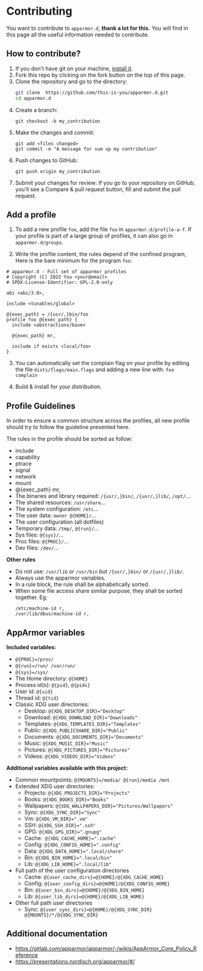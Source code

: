 # Contributing

You want to contribute to `apparmor.d`, **thank a lot for this.** You will find
in this page all the useful information needed to contribute.


## How to contribute?

1. If you don't have git on your machine, [install it][git].
2. Fork this repo by clicking on the fork button on the top of this page.
3. Clone the repository and go to the directory:
   ```sh
   git clone  https://github.com/this-is-you/apparmor.d.git
   cd apparmor.d
   ```
4. Create a branch:
   ```
   git checkout -b my_contribution
   ```
5. Make the changes and commit:
   ```
   git add <files changed>
   git commit -m "A message for sum up my contribution"
   ```
6. Push changes to GitHub:
   ```
   git push origin my_contribution
   ```
7. Submit your changes for review: If you go to your repository on GitHub,
you'll see a Compare & pull request button, fill and submit the pull request.


## Add a profile

1. To add a new profile `foo`, add the file `foo` in `apparmor.d/profile-a-f`. 
   If your profile is part of a large group of profiles, it can also go in
   `apparmor.d/groups`.

2. Write the profile content, the rules depend of the confined program,
   Here is the bare minimum for the program `foo`:
```
# apparmor.d - Full set of apparmor profiles
# Copyright (C) 2022 You <your@email>
# SPDX-License-Identifier: GPL-2.0-only

abi <abi/3.0>,

include <tunables/global>

@{exec_path} = /{usr/,}bin/foo
profile foo @{exec_path} {
  include <abstractions/base>

  @{exec_path} mr,

  include if exists <local/foo>
}
```

3. You can automatically set the complain flag on your profile by editing the file `dists/flags/main.flags` and adding a new line with: `foo complain`

4. Build & install for your distribution.


## Profile Guidelines

In order to ensure a common structure across the profiles, all new profile should try to follow the guideline presented here.

The rules in the profile should be sorted as follow: 
- include
- capability
- ptrace
- signal
- network 
- mount
- @{exec_path} mr,
- The binaries and library required: `/{usr/,}bin/`, `/{usr/,}lib/`, `/opt/`...
- The shared resources: `/usr/share`...
- The system configuration: `/etc`...
- The user data: `owner @{HOME}/`...
- The user configuration (all dotfiles)
- Temporary data: `/tmp/`, `@{run}/`...
- Sys files: `@{sys}/`...
- Proc files: `@{PROC}/`... 
- Dev files: `/dev/`...


**Other rules**
* Do not use: `/usr/lib` or `/usr/bin` but `/{usr/,}bin/` or `/{usr/,}lib/`.
* Always use the apparmor variables.
* In a rule block, the rule shall be alphabetically sorted.
* When some file access share similar purpose, they shall be sorted together. Eg:
    ```
    /etc/machine-id r,
    /var/lib/dbus/machine-id r,
    ```

## AppArmor variables

**Included variables:**

* `@{PROC}=/proc/`
* `@{run}=/run/ /var/run/`
* `@{sys}=/sys/`
* The Home directory: `@{HOME}`
* Process id(s): `@{pid}`, `@{pids}`
* User id: `@{uid}`
* Thread id: `@{tid}`
* Classic XDG user directories: 
    - Desktop: `@{XDG_DESKTOP_DIR}="Desktop"`
    - Download: `@{XDG_DOWNLOAD_DIR}="Downloads"`
    - Templates: `@{XDG_TEMPLATES_DIR}="Templates"`
    - Public: `@{XDG_PUBLICSHARE_DIR}="Public"`
    - Documents: `@{XDG_DOCUMENTS_DIR}="Documents"`
    - Music: `@{XDG_MUSIC_DIR}="Music"`
    - Pictures: `@{XDG_PICTURES_DIR}="Pictures"`
    - Videos: `@{XDG_VIDEOS_DIR}="Videos"`

**Additional variables available with this project:**

* Common mountpoints: `@{MOUNTS}=/media/ @{run}/media /mnt`
* Extended XDG user directories: 
    - Projects: `@{XDG_PROJECTS_DIR}="Projects"`
    - Books: `@{XDG_BOOKS_DIR}="Books"`
    - Wallpapers: `@{XDG_WALLPAPERS_DIR}="Pictures/Wallpapers"`
    - Sync: `@{XDG_SYNC_DIR}="Sync"`
    - Vm: `@{XDG_VM_DIR}=".vm"`
    - SSH: `@{XDG_SSH_DIR}=".ssh"`
    - GPG: `@{XDG_GPG_DIR}=".gnupg"`
    - Cache:` @{XDG_CACHE_HOME}=".cache"`
    - Config: `@{XDG_CONFIG_HOME}=".config"`
    - Data: `@{XDG_DATA_HOME}=".local/share"`
    - Bin: `@{XDG_BIN_HOME}=".local/bin"`
    - Lib: `@{XDG_LIB_HOME}=".local/lib"`
* Full path of the user configuration directories
    - Cache: `@{user_cache_dirs}=@{HOME}/@{XDG_CACHE_HOME}`
    - Config: `@{user_config_dirs}=@{HOME}/@{XDG_CONFIG_HOME}`
    - Bin: `@{user_bin_dirs}=@{HOME}/@{XDG_BIN_HOME}`
    - Lib: `@{user_lib_dirs}=@{HOME}/@{XDG_LIB_HOME}`
* Other full path user directories
    - Sync: `@{user_sync_dirs}=@{HOME}/@{XDG_SYNC_DIR} @{MOUNTS}/*/@{XDG_SYNC_DIR}`

## Additional documentation

* https://gitlab.com/apparmor/apparmor/-/wikis/AppArmor_Core_Policy_Reference
* https://presentations.nordisch.org/apparmor/#/

[git]: https://help.github.com/articles/set-up-git/

